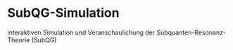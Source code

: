 # SubQG-Simulation
 interaktiven Simulation und Veranschaulichung der Subquanten-Resonanz-Theorie (SubQG)
